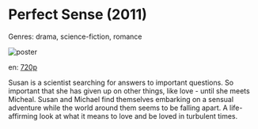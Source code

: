 # Perfect Sense (2011)

Genres: drama, science-fiction, romance

![poster](http://image.tmdb.org/t/p/w500/bPNqZojlmqnEsQhpAA1kwL7vCNU.jpg)

en:
  [720p](magnet:?xt=urn:btih:A80D089A27C86975F6398D1D900331B5F4FFFBDE&tr=udp://glotorrents.pw:6969/announce&tr=udp://tracker.opentrackr.org:1337/announce&tr=udp://torrent.gresille.org:80/announce&tr=udp://tracker.openbittorrent.com:80&tr=udp://tracker.coppersurfer.tk:6969&tr=udp://tracker.leechers-paradise.org:6969&tr=udp://p4p.arenabg.ch:1337&tr=udp://tracker.internetwarriors.net:1337)
  


Susan is a scientist searching for answers to important questions. So important that she has given up on other things, like love - until she meets Micheal. Susan and Michael find themselves embarking on a sensual adventure while the world around them seems to be falling apart. A life-affirming look at what it means to love and be loved in turbulent times.